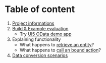 # Table of content
1. [Project informations](Project-Structure.md)  
1. [Build & Example evaluation](Build.md)  
    * Try [UI5 OData demo app](Build.md#ui5Demo)
1. Explaining functionality  
    * What happens to [retrieve an entity](Explaining1.md#ReadEntityOrEntityCollection)?  
    * What happens to [call an bound action](Explaining1.md#CallBoundAction)?  
1. [Data conversion scenarios](Conversions.md)
